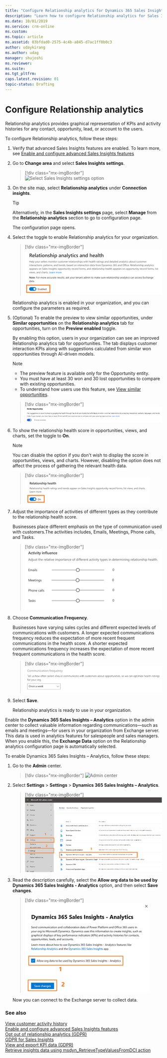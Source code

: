 ```yaml
---
title: "Configure Relationship analytics for Dynamics 365 Sales Insights | MicrosoftDocs"
description: "Learn how to configure Relationship analytics for Sales Insights"
ms.date: 10/01/2019
ms.service: crm-online
ms.custom: 
ms.topic: article
ms.assetid: 03bfdad0-2575-4c4b-a845-d7ac1ff0b0c3
author: udaykirang
ms.author: udag
manager: shujoshi
ms.reviewer: 
ms.suite: 
ms.tgt_pltfrm: 
caps.latest.revision: 01
topic-status: Drafting
---
```


# Configure Relationship analytics

Relationship analytics provides graphical representation of KPIs and activity histories for any contact, opportunity, lead, or account to the users. 

To configure Relationship analytics, follow these steps:

1. Verify that advanced Sales Insights features are enabled. To learn more, see [Enable and configure advanced Sales Insights features](intro-admin-guide-sales-insights.md#enable-and-configure-advanced-sales-insights-features) 

2. Go to **Change area** and select **Sales Insights settings**.

    > [!div class="mx-imgBorder"]
    > ![Select Sales Insights settings option](media/si-admin-change-area-sales-insights-settings.png "Select Sales Insights settings option")

3. On the site map, select **Relationship analytics** under **Connection insights**.<!--Unless the tip shows a more convenient way to get to the configuration page, you don't need it. Procedures are meant to be a guided passage through the UI, not describe every possible path through it.-->

    > [!TIP]
    > Alternatively, in the **Sales Insights settings** page, select **Manage** from the **Relationship analytics** section to go to configuration page.

    The configuration page opens.

4. Select the toggle to enable Relationship analytics for your organization.

    > [!div class="mx-imgBorder"]
    > ![Enable the relationship assistant for your organization](media/si-admin-relationship-analytics-enable-in-organization.png "Enable the relationship assistant for organization")

    Relationship analytics is enabled in your organization, and you can configure the parameters as required.

<a name="configure-similar-opportunities-preview"></a>

5. (Optional) To enable the preview to view similar opportunities, under **Similar opportunities** on the **Relationship analytics** tab for opportunities, turn on the **Preview enabled** toggle.

    By enabling this option, users in your organization can see an improved Relationship analytics tab for opportunities. The tab displays customer interaction KPIs along with suggestions calculated from similar won opportunities through AI-driven models.

    >[!NOTE]
    >- The preview feature is available only for the Opportunity entity.
    >- You must have at least 30 won and 30 lost opportunities to compare with existing opportunities.
    >- To understand how users use this feature, see [View similar opportunities](relationship-analytics.md#relationship-analytics-with-similar-opportunities).

    > [!div class="mx-imgBorder"]
    > ![Enable preview to view similar opportunities](media/relationship-analytics-enable-preview-similar-opportunities.png "Enable preview to view similar opportunities")

6. To show the relationship health score in opportunities, views, and charts, set the toggle to **On**.

    >[!NOTE]
    >You can disable the option if you don't wish to display the score in opportunities, views, and charts. However, disabling the option does not affect the process of gathering the relevant health data.

    > [!div class="mx-imgBorder"]
    > ![Enable relationship health for organization](media/relationship-analytics-relationship-health-enable.png "Enable relationship health for organization")

7. Adjust the importance of activities of different types as they contribute to the relationship health score.

    Businesses place different emphasis on the type of communication used with customers.The activities includes, Emails, Meetings, Phone calls, and Tasks. 
    
    > [!div class="mx-imgBorder"]
    > ![Adjust activity influence for relationship health](media/relationship-analytics-relationship-health-adjust-activity.png "Adjust activity influence for relationship health")

8. Choose **Communication Frequency**. 

    Businesses have varying sales cycles and different expected levels of communications with customers. A longer expected communications frequency reduces the expectation of more recent frequent communications in the health score. A shorter expected communications frequency increases the expectation of more recent frequent communications in the health score.

    > [!div class="mx-imgBorder"]
    > ![Choose communication frequency](media/relationship-analytics-communication-frequency.png  "Choose communication frequency")

9. Select **Save**.

   Relationship analytics is ready to use in your organization.

Enable the **Dynamics 365 Sales Insights – Analytics** option in the admin center to collect valuable information regarding communications&mdash;such as emails and meetings&mdash;for users in your organization from Exchange server. This data is used in analytics features for salespeople and sales managers. When you enable this, the **Exchange Data** option on the Relationship analytics configuration page is automatically selected. 

To enable Dynamics 365 Sales Insights – Analytics, follow these steps: 

1. Go to the **Admin** center.

    > [!div class="mx-imgBorder"]
    > ![Admin center](media/sales-insights-addon-admincenter.png "Admin center")

2. Select **Settings** > **Settings** > **Dynamics 365 Sales Insights – Analytics**.

    > [!div class="mx-imgBorder"]
    > ![Select customer insights preview option](media/sales-insights-addon-admincenter-customer-insights-preview.png "Select customer insights preview option")

3. Read the description carefully, select the **Allow org data to be used by ‎Dynamics 365 Sales Insights - Analytics**‎ option, and then select **Save changes**.<!--Is the alt text correct for the following graphic? Seems that it maybe should be "Enable and save Sales Insights preview option"?-->

    > [!div class="mx-imgBorder"]
    > ![Enable and save customer insights preview option](media/sales-insights-addon-admincenter-customer-insights-preview-settings.png "Enable and save customer insights preview option")

    Now you can connect to the Exchange server to collect data.

### See also

[View customer activity history](../sales/relationship-analytics.md)  
[Enable and configure advanced Sales Insights features](intro-admin-guide-sales-insights.md#enable-and-configure-advanced-sales-insights-features)  
[Opt out of relationship analytics (GDPR)](optout-relationship-analytics-gdpr.md)  
[GDPR for Sales Insights](embedded-intelligence-gdpr.md)  
[View and export KPI data (GDPR)](view-export-KPI-data-gdpr.md)  
[Retrieve insights data using msdyn_RetrieveTypeValuesFromDCI action](retrieve-insights-data-msdyn-RetrieveTypeValuesFromDCI.md)
